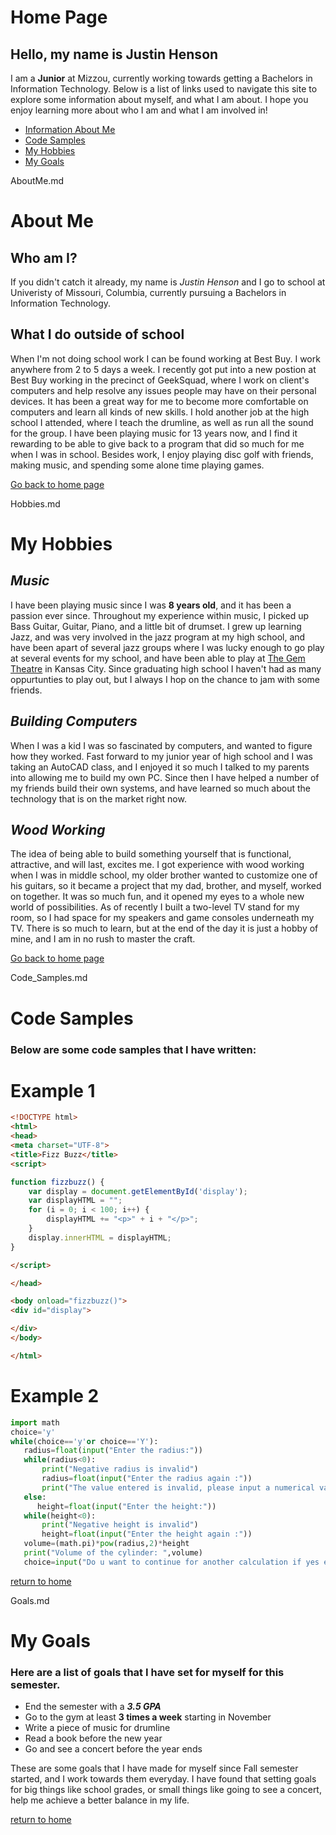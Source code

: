 # Home Page
## Hello, my name is Justin Henson
I am a **Junior** at Mizzou, currently working towards getting a Bachelors in Information Technology.
Below is a list of links used to navigate this site to explore some information about myself, and what I am about. I hope you enjoy learning more about who I am and what I am involved in!

- [Information About Me](./AboutMe.md)
- [Code Samples](./Code_Samples.md)
- [My Hobbies](./Hobbies.md)
- [My Goals](./Goals.md)

AboutMe.md
# **About Me**
## Who am I?
If you didn't catch it already, my name is _Justin Henson_ and I go to school at Univeristy of Missouri, Columbia, currently pursuing a Bachelors in Information Technology.
## What I do outside of school
When I'm not doing school work I can be found working at Best Buy. I work anywhere from 2 to 5 days a week. I recently got put into a new postion at Best Buy working in the precinct of GeekSquad, where I work on client's computers and help resolve any issues people may have on their personal devices. It has been a great way for me to become more comfortable on computers and learn all kinds of new skills. I hold another job at the high school I attended, where I teach the drumline, as well as run all the sound for the group. I have been playing music for 13 years now, and I find it rewarding to be able to give back to a program that did so much for me when I was in school. Besides work, I enjoy playing disc golf with friends, making music, and spending some alone time playing games.

[Go back to home page](./README.md)

Hobbies.md
# **My Hobbies**
## **_Music_**
I have been playing music since I was **8 years old**, and it has been a passion ever since. Throughout my experience within music, I picked up Bass Guitar, Guitar, Piano, and a little bit of drumset. I grew up learning Jazz, and was very involved in the jazz program at my high school, and have been apart of several jazz groups where I was lucky enough to go play at several events for my school, and have been able to play at [The Gem Theatre](https://americanjazzmuseum.org/content/gem-theater-rental) in Kansas City. Since graduating high school I haven't had as many oppurtunties to play out, but I always I hop on the chance to jam with some friends.

## **_Building Computers_**
When I was a kid I was so fascinated by computers, and wanted to figure how they worked. Fast forward to my junior year of high school and I was taking an AutoCAD class, and I enjoyed it so much I talked to my parents into allowing me to build my own PC. Since then I have helped a number of my friends build their own systems, and have learned so much about the technology that is on the market right now.

## **_Wood Working_**
The idea of being able to build something yourself that is functional, attractive, and will last, excites me. I got experience with wood working when I was in middle school, my older brother wanted to customize one of his guitars, so it became a project that my dad, brother, and myself, worked on together. It was so much fun, and it opened my eyes to a whole new world of possibilities. As of recently I built a two-level TV stand for my room, so I had space for my speakers and game consoles underneath my TV. There is so much to learn, but at the end of the day it is just a hobby of mine, and I am in no rush to master the craft.

[Go back to home page](./README.md)

Code_Samples.md
# Code Samples
### Below are some code samples that I have written:
# Example 1
```html
<!DOCTYPE html>
<html>
<head>
<meta charset="UTF-8">
<title>Fizz Buzz</title>
<script>

function fizzbuzz() {
	var display = document.getElementById('display');
	var displayHTML = "";
	for (i = 0; i < 100; i++) {
		displayHTML += "<p>" + i + "</p>";
	}
	display.innerHTML = displayHTML;
}

</script>

</head>

<body onload="fizzbuzz()">
<div id="display">

</div>
</body>

</html>
```
# Example 2
```python
import math
choice='y'
while(choice=='y'or choice=='Y'):
   radius=float(input("Enter the radius:"))
   while(radius<0):
       print("Negative radius is invalid")
       radius=float(input("Enter the radius again :"))
       print("The value entered is invalid, please input a numerical value.")
   else:
      height=float(input("Enter the height:"))
   while(height<0):
       print("Negative height is invalid")
       height=float(input("Enter the height again :"))
   volume=(math.pi)*pow(radius,2)*height
   print("Volume of the cylinder: ",volume)
   choice=input("Do u want to continue for another calculation if yes enter[y] else enter any key to exit:")
```
[return to home](./README.md)

Goals.md

# My Goals
### Here are a list of goals that I have set for myself for this semester.
- End the semester with a **_3.5 GPA_**
- Go to the gym at least **3 times a week** starting in November
- Write a piece of music for drumline
- Read a book before the new year
- Go and see a concert before the year ends

These are some goals that I have made for myself since Fall semester started, and I work towards them everyday. I have found that setting goals for big things like school grades, or small things like going to see a concert, help me achieve a better balance in my life.

[return to home](./README.md)

